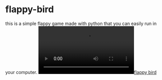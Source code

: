 # flappy-bird
this is a simple flappy game made with python that you can easily run in your computer.
[![flappy bird](https://raw.githubusercontent.com/miladbadeleh/flappy-bird/main/flppy-game-video.mkv)](https://raw.githubusercontent.com/username/repository/branch/path/to/video.mp4)
